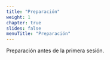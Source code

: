 ```yaml
---
title: "Preparación"
weight: 1
chapter: true
slides: false
menuTitle: "Preparación"
---
```


Preparación antes de la primera sesión.